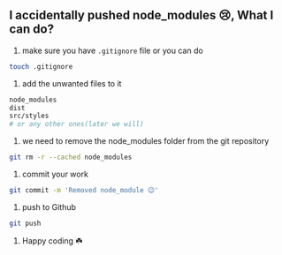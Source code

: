 ## I accidentally pushed node_modules 😢, What I can do?

1. make sure you have `.gitignore` file or you can do

```bash
touch .gitignore
```

1. add the unwanted files to it

```bash
node_modules
dist
src/styles
# or any other ones(later we will)
```

1. we need to remove the node_modules folder from the git repository

```bash
git rm -r --cached node_modules
```

1. commit your work

```bash
git commit -m 'Removed node_module 😉'
```

1. push to Github

```bash
git push
```

1. Happy coding ☘️
